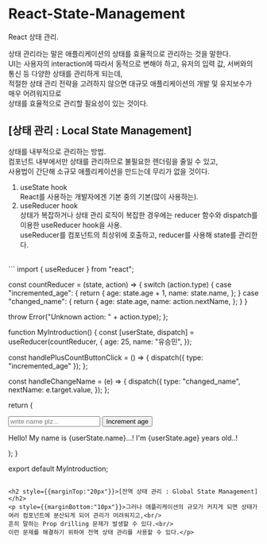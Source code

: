 # React-State-Management
React 상태 관리.

상태 관리라는 말은 애플리케이션의 상태를 효율적으로 관리하는 것을 말한다.</br>
UI는 사용자의 interaction에 따라서 동적으로 변해야 하고, 유저의 입력 값, 서버와의 통신 등 다양한 상태를 관리하게 되는데,<br/>
적절한 상태 관리 전략을 고려하지 않으면 대규모 애플리케이션의 개발 및 유지보수가 매우 어려워지므로</br>
상태를 효율적으로 관리할 필요성이 있는 것이다.

<h2 style={{marginTop:"20px"}}>[상태 관리 : Local State Management]</h2>
<p style={{marginBottom:"10px"}}>상태를 내부적으로 관리하는 방법.<br/>
컴포넌트 내부에서만 상태를 관리하므로 불필요한 렌더링을 줄일 수 있고,<br/>
사용법이 간단해 소규모 애플리케이션을 만드는데 무리가 없을 것이다.</p>

1. useState hook<br/>
React를 사용하는 개발자에겐 기본 중의 기본(많이 사용하는).    
2. useReducer hook<br/>
상태가 복잡하거나 상태 관리 로직이 복잡한 경우에는 reducer 함수와 dispatch를 이용한 useReducer hook을 사용.<br/>
useReducer를 컴포넌트의 최상위에 호출하고, reducer를 사용해 state를 관리한다.
<br/>
```
import { useReducer } from "react";

const countReducer = (state, action) => {
  switch (action.type) {
    case "incremented_age": {
      return {
        age: state.age + 1,
        name: state.name,
      };
    }
    case "changed_name": {
      return {
        age: state.age,
        name: action.nextName,
      };
    }
  }

  throw Error("Unknown action: " + action.type);
};

function MyIntroduction() {
  const [userState, dispatch] = useReducer(countReducer, {
    age: 25,
    name: "유승민",
  });

  const handlePlusCountButtonClick = () => {
    dispatch({ type: "incremented_age" });
  };

  const handleChangeName = (e) => {
    dispatch({
      type: "changed_name",
      nextName: e.target.value,
    });
  };

  return (
    <div>
      <input
        type="text"
        onChange={handleChangeName}
        placeholder="write name plz..."
      />
      <button onClick={handlePlusCountButtonClick}>Increment age</button>
      <p>
        Hello! My name is {userState.name}...! I'm {userState.age} years old..!
      </p>
    </div>
  );
}

export default MyIntroduction;

```

<h2 style={{marginTop:"20px"}}>[전역 상태 관리 : Global State Management]</h2>
<p style={{marginBottom:"10px"}}>그러나 애플리케이션의 규모가 커지게 되면 상태가 여러 컴포넌트에 분산되게 되어 관리가 어려워지고,<br/>
흔히 말하는 Prop drilling 문제가 발생할 수 있다.<br/>
이런 문제를 해결하기 위하여 전역 상태 관리를 사용할 수 있다.</p>
